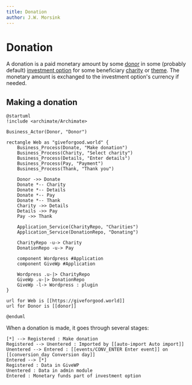 ```yaml
---
title: Donation
author: J.W. Morsink
---
```


# Donation

A donation is a paid monetary amount by some [donor](./donor) in some (probably default) [investment option](./option) for some beneficiary [charity](./charity) or [theme](./theme).
The monetary amount is exchanged to the investment option's currency if needed.

## Making a donation

```plantuml
@startuml
!include <archimate/Archimate>

Business_Actor(Donor, "Donor")

rectangle Web as "giveforgood.world" {
    Business_Process(Donate, "Make donation")
    Business_Process(Charity, "Select charity")
    Business_Process(Details, "Enter details")
    Business_Process(Pay, "Payment")
    Business_Process(Thank, "Thank you")

    Donor ->> Donate
    Donate *-- Charity
    Donate *-- Details
    Donate *-- Pay
    Donate *-- Thank
    Charity ->> Details
    Details ->> Pay
    Pay ->> Thank

    Application_Service(CharityRepo, "Charities")
    Application_Service(DonationRepo, "Donating")

    CharityRepo -u-> Charity
    DonationRepo -u-> Pay

    component Wordpress #Application
    component GiveWp #Application

    Wordpress .u-|> CharityRepo
    GiveWp .u-|> DonationRepo
    GiveWp -l-> Wordpress : plugin
}

url for Web is [[https://giveforgood.world]]
url for Donor is [[donor]]

@enduml
```

When a donation is made, it goes through several stages:

```plantuml
[*] --> Registered : Make donation
Registered --> Unentered : Imported by [[auto-import Auto import]]
Unentered --> Entered : [[events/CONV_ENTER Enter event]] on [[conversion_day Conversion day]]
Entered --> [*]
Registered : Data in GiveWP
Unentered : Data in admin module
Entered : Monetary funds part of investment option
```
